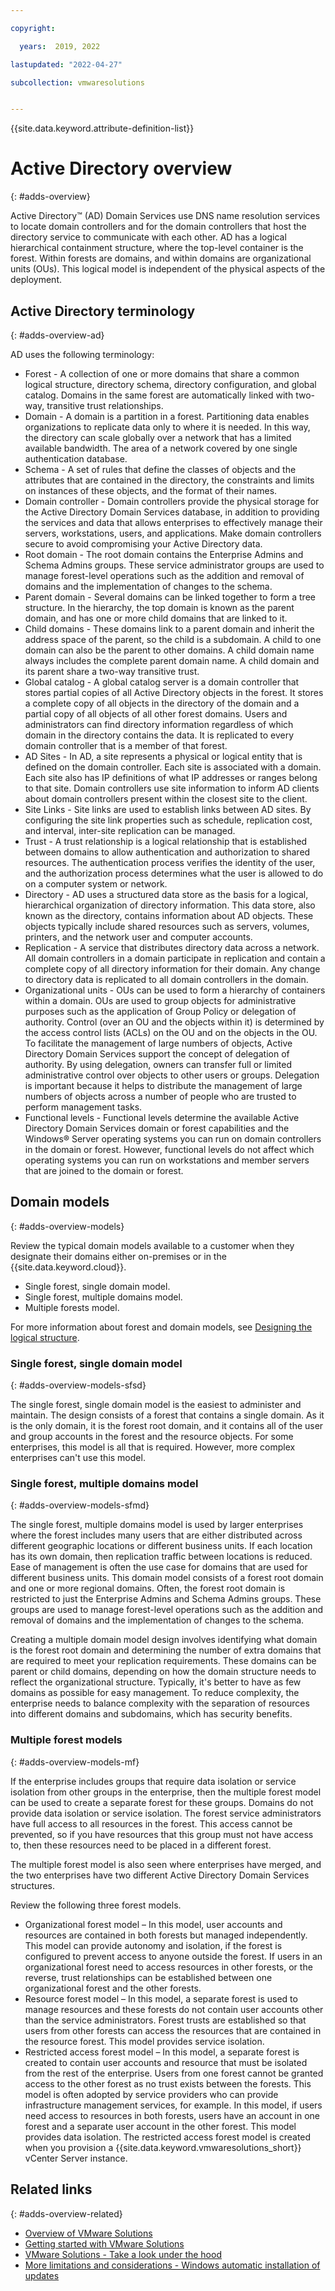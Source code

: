 ```yaml
---

copyright:

  years:  2019, 2022

lastupdated: "2022-04-27"

subcollection: vmwaresolutions


---
```


{{site.data.keyword.attribute-definition-list}}

# Active Directory overview
{: #adds-overview}

Active Directory™ (AD) Domain Services use DNS name resolution services to locate domain controllers and for the domain controllers that host the directory service to communicate with each other. AD has a logical hierarchical containment structure, where the top-level container is the forest. Within forests are domains, and within domains are organizational units (OUs). This logical model is independent of the physical aspects of the deployment.

## Active Directory terminology
{: #adds-overview-ad}

AD uses the following terminology:

* Forest - A collection of one or more domains that share a common logical structure, directory schema, directory configuration, and global catalog. Domains in the same forest are automatically linked with two-way, transitive trust relationships.
* Domain - A domain is a partition in a forest. Partitioning data enables organizations to replicate data only to where it is needed. In this way, the directory can scale globally over a network that has a limited available bandwidth. The area of a network covered by one single authentication database.
* Schema - A set of rules that define the classes of objects and the attributes that are contained in the directory, the constraints and limits on instances of these objects, and the format of their names.
* Domain controller - Domain controllers provide the physical storage for the Active Directory Domain Services database, in addition to providing the services and data that allows enterprises to effectively manage their servers, workstations, users, and applications. Make domain controllers secure to avoid compromising your Active Directory data.
* Root domain - The root domain contains the Enterprise Admins and Schema Admins groups. These service administrator groups are used to manage forest-level operations such as the addition and removal of domains and the implementation of changes to the schema.
* Parent domain - Several domains can be linked together to form a tree structure. In the hierarchy, the top domain is known as the parent domain, and has one or more child domains that are linked to it.
* Child domains - These domains link to a parent domain and inherit the address space of the parent, so the child is a subdomain. A child to one domain can also be the parent to other domains. A child domain name always includes the complete parent domain name. A child domain and its parent share a two-way transitive trust.
* Global catalog - A global catalog server is a domain controller that stores partial copies of all Active Directory objects in the forest. It stores a complete copy of all objects in the directory of the domain and a partial copy of all objects of all other forest domains. Users and administrators can find directory information regardless of which domain in the directory contains the data. It is replicated to every domain controller that is a member of that forest.
* AD Sites - In AD, a site represents a physical or logical entity that is defined on the domain controller. Each site is associated with a domain. Each site also has IP definitions of what IP addresses or ranges belong to that site. Domain controllers use site information to inform AD clients about domain controllers present within the closest site to the client.
* Site Links - Site links are used to establish links between AD sites. By configuring the site link properties such as schedule, replication cost, and interval, inter-site replication can be managed.
* Trust - A trust relationship is a logical relationship that is established between domains to allow authentication and authorization to shared resources. The authentication process verifies the identity of the user, and the authorization process determines what the user is allowed to do on a computer system or network.
* Directory - AD uses a structured data store as the basis for a logical, hierarchical organization of directory information. This data store, also known as the directory, contains information about AD objects. These objects typically include shared resources such as servers, volumes, printers, and the network user and computer accounts.
* Replication - A service that distributes directory data across a network. All domain controllers in a domain participate in replication and contain a complete copy of all directory information for their domain. Any change to directory data is replicated to all domain controllers in the domain.
* Organizational units - OUs can be used to form a hierarchy of containers within a domain. OUs are used to group objects for administrative purposes such as the application of Group Policy or delegation of authority. Control (over an OU and the objects within it) is determined by the access control lists (ACLs) on the OU and on the objects in the OU. To facilitate the management of large numbers of objects, Active Directory Domain Services support the concept of delegation of authority. By using delegation, owners can transfer full or limited administrative control over objects to other users or groups. Delegation is important because it helps to distribute the management of large numbers of objects across a number of people who are trusted to perform management tasks.
* Functional levels - Functional levels determine the available Active Directory Domain Services domain or forest capabilities and the Windows® Server operating systems you can run on domain controllers in the domain or forest. However, functional levels do not affect which operating systems you can run on workstations and member servers that are joined to the domain or forest.

## Domain models
{: #adds-overview-models}

Review the typical domain models available to a customer when they designate their domains either on-premises or in the {{site.data.keyword.cloud}}.

* Single forest, single domain model.
* Single forest, multiple domains model.
* Multiple forests model.

For more information about forest and domain models, see [Designing the logical structure](https://docs.microsoft.com/en-us/windows-server/identity/ad-ds/plan/designing-the-logical-structure).

### Single forest, single domain model
{: #adds-overview-models-sfsd}

The single forest, single domain model is the easiest to administer and maintain. The design consists of a forest that contains a single domain. As it is the only domain, it is the forest root domain, and it contains all of the user and group accounts in the forest and the resource objects. For some enterprises, this model is all that is required. However, more complex enterprises can't use this model.

### Single forest, multiple domains model
{: #adds-overview-models-sfmd}

The single forest, multiple domains model is used by larger enterprises where the forest includes many users that are either distributed across different geographic locations or different business units. If each location has its own domain, then replication traffic between locations is reduced. Ease of management is often the use case for domains that are used for different business units. This domain model consists of a forest root domain and one or more regional domains. Often, the forest root domain is restricted to just the Enterprise Admins and Schema Admins groups. These groups are used to manage forest-level operations such as the addition and removal of domains and the implementation of changes to the schema.

Creating a multiple domain model design involves identifying what domain is the forest root domain and determining the number of extra domains that are required to meet your replication requirements. These domains can be parent or child domains, depending on how the domain structure needs to reflect the organizational structure. Typically, it's better to have as few domains as possible for easy management. To reduce complexity, the enterprise needs to balance complexity with the separation of resources into different domains and subdomains, which has security benefits.

### Multiple forest models
{: #adds-overview-models-mf}

If the enterprise includes groups that require data isolation or service isolation from other groups in the enterprise, then the multiple forest model can be used to create a separate forest for these groups. Domains do not provide data isolation or service isolation. The forest service administrators have full access to all resources in the forest. This access cannot be prevented, so if you have resources that this group must not have access to, then these resources need to be placed in a different forest.

The multiple forest model is also seen where enterprises have merged, and the two enterprises have two different Active Directory Domain Services structures.

Review the following three forest models.

* Organizational forest model – In this model, user accounts and resources are contained in both forests but managed independently. This model can provide autonomy and isolation, if the forest is configured to prevent access to anyone outside the forest. If users in an organizational forest need to access resources in other forests, or the reverse, trust relationships can be established between one organizational forest and the other forests.
* Resource forest model – In this model, a separate forest is used to manage resources and these forests do not contain user accounts other than the service administrators. Forest trusts are established so that users from other forests can access the resources that are contained in the resource forest. This model provides service isolation.
* Restricted access forest model – In this model, a separate forest is created to contain user accounts and resource that must be isolated from the rest of the enterprise. Users from one forest cannot be granted access to the other forest as no trust exists between the forests. This model is often adopted by service providers who can provide infrastructure management services, for example. In this model, if users need access to resources in both forests, users have an account in one forest and a separate user account in the other forest. This model provides data isolation. The restricted access forest model is created when you provision a {{site.data.keyword.vmwaresolutions_short}} vCenter Server instance.

## Related links
{: #adds-overview-related}

* [Overview of VMware Solutions](/docs/vmwaresolutions?topic=vmwaresolutions-solution_overview)
* [Getting started with VMware Solutions](/docs/vmwaresolutions?topic=vmwaresolutions-getting-started)
* [VMware Solutions - Take a look under the hood](/docs/vmwaresolutions?topic=vmwaresolutions-under_the_hood)
* [More limitations and considerations - Windows automatic installation of updates](/docs/vmwaresolutions?topic=vmwaresolutions-trbl_limitations#trbl_limitations-windows-update)
